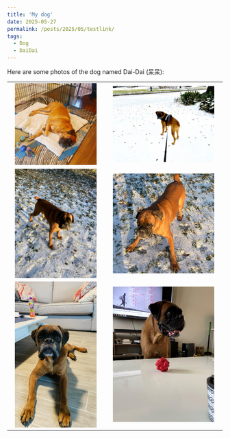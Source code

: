```yaml
---
title: 'My dog'
date: 2025-05-27
permalink: /posts/2025/05/testlink/
tags:
  - Dog
  - DaiDai 
---
```

 
Here are some photos of the dog named Dai-Dai (呆呆):

<table>
  <tr>
    <td align="center">
      <img src="/images/dd/IMG_3170.JPG" alt="IMG_3170" width="90%">
    </td>
    <td align="center">
      <img src="/images/dd/IMG_3858x.jpg" alt="IMG_3858x" width="90%">
    </td>
  </tr>
  <tr>
    <td align="center">
      <img src="/images/dd/IMG_3873x.jpg" alt="IMG_3873x" width="90%">
    </td>
    <td align="center">
      <img src="/images/dd/IMG_3945.JPG" alt="IMG_3945" width="90%">
    </td>
  </tr>
  <tr>
    <td align="center">
      <img src="/images/dd/IMG_5192x.jpg" alt="IMG_5192x" width="90%">
    </td>
    <td align="center">
      <img src="/images/dd/IMG_5448x.jpg" alt="IMG_5448x" width="90%">
    </td>
  </tr>
 
</table>
